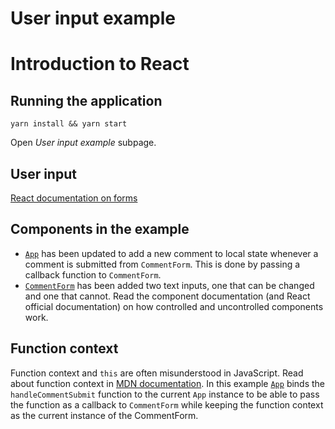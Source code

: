 # User input example

# Introduction to React

## Running the application

```
yarn install && yarn start
```

Open _User input example_ subpage.

## User input

[React documentation on forms][0]

## Components in the example

* [`App`](https://github.com/urmastalimaa/interactive-frontend-development/tree/master/lecture_2/src/user_input_example/App.js)
  has been updated to add a new comment to local state whenever a comment is
  submitted from `CommentForm`. This is done by passing a callback function to
  `CommentForm`.
* [`CommentForm`](https://github.com/urmastalimaa/interactive-frontend-development/tree/master/lecture_2/src/user_input_example/CommentForm.js)
  has been added two text inputs, one that can be changed and one that cannot.
  Read the component documentation (and React official documentation) on how
  controlled and uncontrolled components work.
  
## Function context 

Function context and `this` are often misunderstood in JavaScript. Read about
function context in [MDN documentation][1]. In this example
[`App`](https://github.com/urmastalimaa/interactive-frontend-development/tree/master/lecture_2/src/user_input_example/App.js#L29)
binds the `handleCommentSubmit` function to the current `App` instance to be
able to pass the function as a callback to `CommentForm` while keeping the
function context as the current instance of the CommentForm.

[0]: https://reactjs.org/docs/forms.html
[1]: https://developer.mozilla.org/en-US/docs/Web/JavaScript/Reference/Operators/this
